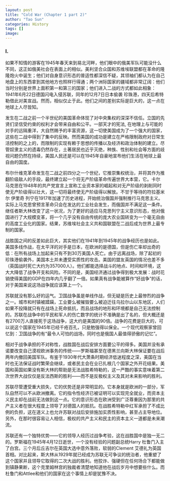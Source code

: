 ```yaml
---
layout: post
title: "Cold War (Chapter 1 part 2)"
author: "Tao Sun"
categories: History
tags: []
image:
---
```


### I.

如果不知情的游客在1945年春天来到易北河畔，他们眼中的俄美军队可能没什么不同，这正如俄美社会在表面上的相似。美利坚合众国和苏维埃联盟都在革命的隆隆炮火中诞生；他们对自身意识形态的普适性都深信不疑，其领袖们都认为在自己地盘上的东西拿到其他地方也照样行得通；两个洲际国家的疆域都非常辽阔：他们当时分别是世界上面积第一和第三的国家；他们进入二战的方式都如此相象：1941年6月22日德国闪电入侵苏联，同年的12月7日日本偷袭 珍珠港，四天后希特勒借此对美宣战。然而，相似仅止于此。他们之间的差别实际是巨大的，这一点在地球上人尽皆知。

发生在二战之前一个半世纪的美国革命体现了对中央集权的深深不信任。立国的先贤们坚信受约束的权利才会带来自由和公平。一部天才的宪法, 在地理上与可能的对手的远隔重洋，大自然赐予的丰富资源，这一切使美国成为了一个强大的国家，这些在二战中得到了集中的反映。然而美国的成功是建立在严格限制政府对日常生活控制的之上的，而限制的实现有赖于思想的传播以及经济和政治体制的建立。尽管奴隶主义的遗毒仍然存在，土著居民也近乎灭绝，种族、性别和社会等方面的歧视问题仍然在持续，美国人民还是可以在1945年自豪地宣布他们生活在地球上最自由的国度。

布尔什维克革命发生在二战之前四分之一个世纪，它推崇集权统治，并将其作为推翻阶级敌人的手段，最终建立起一个将无产阶级革命传遍世界大本营，它。卡尔 马克思在1948年的共产党宣言上宣称工业资本家的崛起和对无产阶级的剥削同时使无产阶级得以壮大，这一切将最终使无产阶级得以解放。不甘于等待的符拉基米尔 伊里奇 列宁在1917年加速了历史进程，开始统治俄国并强制推行马克思主义。实际上马克思曾预言革命只会在发达的工业社会发生，而俄国并不满足这一条件。继任者斯大林改变了这一状况，为了更好的适应马克思列宁主义意识形态，他对俄国进行了大规模变革，将一个几乎没有自由传统的庞大农业国转变为一个毫无自由的高度工业化的国家。结果，苏维埃社会主义共和国联盟在二战后成为世界上最专制的国家。

战胜国之间的反差如此巨大，其实他们在1941年到1945年的战争经历也是如此。美国多线作战，在太平洋的对手是日本，在欧洲的是德国，但是伤亡率却出奇的低：在所有战场上加起来只有不到30万美国人死亡。由于远离战场，除了起初的珍珠港偷袭外，美国本土并未遭受实质性的攻击。美国的盟友英国的情况也差不多（英国战时死亡大约为357000人）。他们都能选择战斗的地点、时间和环境，这大大降低了战争开支和风险。不同的是，美国经济通过战争得到极大发展：战时花销使得美国的GDP在四年内几乎翻了一倍。如果真有战争能被算作“好战争”的话，对于美国来说这场战争就应该算上一个。

苏联就没有那么好的运气。卫国战争虽是单线作战，但无疑是历史上最惨烈的战争之一。城市和村镇被蹂躏，工业要么被摧毁要么被迫迁往乌拉尔山以东地区，人们如果不投降就只有在战场上死命抵抗，而且战场的地形和环境都是自己无法控制的。苏联在战争中的平民和军人的伤亡数字的统计不准确是出了名的，但大概还是有2700万人直接死于这场战争，这大约是美国的90倍。战争的花费是巨大的，可以说这个国家在1945年已经千疮百孔，只是勉强得以保全。一个现代观察家曾回忆到：卫国战争的有“最令人可怕的战场，同时也是俄国人最值得骄傲的记忆”。

相对于战争承担的不对称性，战胜国在战后安排方面要公平的得多。美国并没有承诺要改变自己漠视欧洲事务的传统——罗斯福甚至在德黑兰向斯大林保证要在战后两年内撤回美国军队。有鉴于1930年代大萧条时期经济低迷程度之深，美国在当时也无法保证战时繁荣会继续，或者民主会在业已扎根几个国家之外开花结果。美国和英国如果没有斯大林的帮助是无法战胜希特勒的，这一严酷的事实意味着第二次世界大战仅仅是反法西斯的胜利——而不是反极权主义及其对未来影响的胜利。

苏联尽管遭受重大损失，它的优势还是非常明显的。它本身就是欧洲的一部分，军队自然可以不从欧洲撤离。它的指令性经济已被证明可以实现完全就业，而资本主义民主却在战前无法做到这一点。它的意识形态在欧洲受到广泛尊重因为那里的共产主义者在很大程度上领导了对德国人的抵抗。在战胜希特勒中红军承担了不成比例的负担，这在道义上也允许苏联对战后安排施加实质性影响，甚至占主导地位。另外，在那时很容易让人相信，极权的共产主义和民主的资本主义一道都是未来潮流。

苏联还有一个独特优势——它的领导人经历过战争考验，这在战胜国中是独一无二的。罗斯福在1945年4月12日逝世，一个没有经验的问题副总统Harry 杜鲁门入主了白宫。三个月后丘吉尔在英国大选中意外落败，软弱的Clement 艾德礼为英国首相。对比起来，斯大林从1929年就已经成为苏联无可争议的统治者，他重塑了这个国家并且领导它取得的二次大战的胜利。他狡诈、强硬但在任何场合下都能做到镇静果断，这个克里姆林宫的独裁者清楚地知道他在战后岁月中想要些什么。而杜鲁门和Attlee和他们的国家在这个事情上却是犹豫不决。
